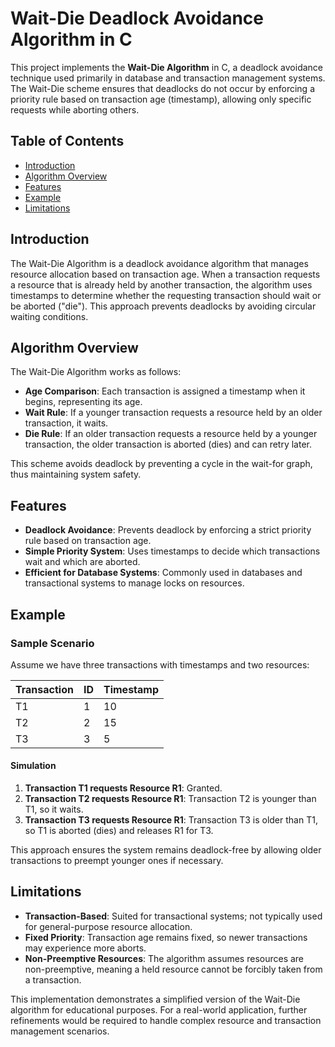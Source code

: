 # Wait-Die Deadlock Avoidance Algorithm in C

This project implements the **Wait-Die Algorithm** in C, a deadlock avoidance technique used primarily in database and transaction management systems. The Wait-Die scheme ensures that deadlocks do not occur by enforcing a priority rule based on transaction age (timestamp), allowing only specific requests while aborting others.

## Table of Contents
- [Introduction](#introduction)
- [Algorithm Overview](#algorithm-overview)
- [Features](#features)
- [Example](#example)
- [Limitations](#limitations)

## Introduction

The Wait-Die Algorithm is a deadlock avoidance algorithm that manages resource allocation based on transaction age. When a transaction requests a resource that is already held by another transaction, the algorithm uses timestamps to determine whether the requesting transaction should wait or be aborted ("die"). This approach prevents deadlocks by avoiding circular waiting conditions.

## Algorithm Overview

The Wait-Die Algorithm works as follows:
- **Age Comparison**: Each transaction is assigned a timestamp when it begins, representing its age.
- **Wait Rule**: If a younger transaction requests a resource held by an older transaction, it waits.
- **Die Rule**: If an older transaction requests a resource held by a younger transaction, the older transaction is aborted (dies) and can retry later.

This scheme avoids deadlock by preventing a cycle in the wait-for graph, thus maintaining system safety.

## Features

- **Deadlock Avoidance**: Prevents deadlock by enforcing a strict priority rule based on transaction age.
- **Simple Priority System**: Uses timestamps to decide which transactions wait and which are aborted.
- **Efficient for Database Systems**: Commonly used in databases and transactional systems to manage locks on resources.

## Example

### Sample Scenario

Assume we have three transactions with timestamps and two resources:

| Transaction | ID | Timestamp |
|-------------|----|-----------|
| T1          | 1  | 10        |
| T2          | 2  | 15        |
| T3          | 3  | 5         |

#### Simulation

1. **Transaction T1 requests Resource R1**: Granted.
2. **Transaction T2 requests Resource R1**: Transaction T2 is younger than T1, so it waits.
3. **Transaction T3 requests Resource R1**: Transaction T3 is older than T1, so T1 is aborted (dies) and releases R1 for T3.

This approach ensures the system remains deadlock-free by allowing older transactions to preempt younger ones if necessary.

## Limitations

- **Transaction-Based**: Suited for transactional systems; not typically used for general-purpose resource allocation.
- **Fixed Priority**: Transaction age remains fixed, so newer transactions may experience more aborts.
- **Non-Preemptive Resources**: The algorithm assumes resources are non-preemptive, meaning a held resource cannot be forcibly taken from a transaction.

This implementation demonstrates a simplified version of the Wait-Die algorithm for educational purposes. For a real-world application, further refinements would be required to handle complex resource and transaction management scenarios.
